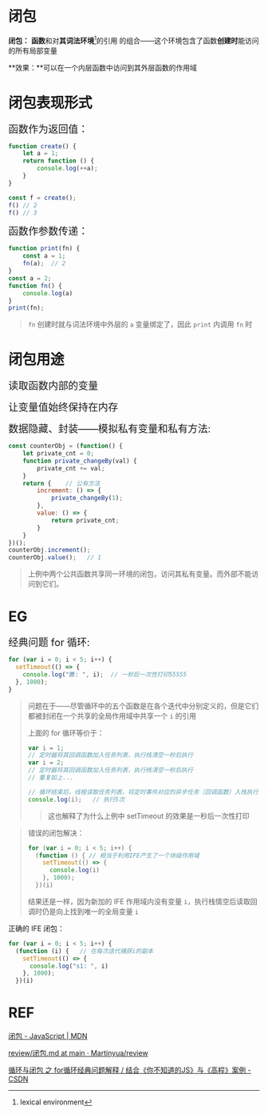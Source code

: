 # 闭包

**闭包：** **函数**和对**其词法环境**[^1]的引用 的组合——这个环境包含了函数**创建时**能访问的所有局部变量

**效果：**可以在一个内层函数中访问到其外层函数的作用域



# 闭包表现形式

<span style="font-size:20px">函数作为返回值：</span>

```js
function create() {
    let a = 1;
    return function () {
        console.log(++a);
    }
}

const f = create();
f() // 2
f() // 3
```



<span style="font-size:20px">函数作参数传递：</span>

```js
function print(fn) {
    const a = 1;
    fn(a);  // 2
}
const a = 2;
function fn() {
    console.log(a)  
}
print(fn);
```

> `fn` 创建时就与词法环境中外层的 `a` 变量绑定了，因此 `print` 内调用 `fn` 时



# 闭包用途

<span style="font-size:20px">读取函数内部的变量</span>



<span style="font-size:20px">让变量值始终保持在内存</span>



<span style="font-size:20px">数据隐藏、封装——模拟私有变量和私有方法:</span>

```js
const counterObj = (function() {
    let private_cnt = 0;
    function private_changeBy(val) {
        private_cnt += val;
    }
    return {    // 公有方法
        increment: () => {
            private_changeBy(1);
        },
        value: () => {
            return private_cnt;
        }
    }
})();
counterObj.increment();
counterObj.value();   // 1
```

> 上例中两个公共函数共享同一环境的闭包，访问其私有变量。而外部不能访问到它们。



# EG

<span style="font-size:20px">经典问题 for 循环:</span>

```js
for (var i = 0; i < 5; i++) {
  setTimeout(() => {  
    console.log("原: ", i);  // 一秒后一次性打印55555
  }, 1000);
}
```

> 问题在于——尽管循环中的五个函数是在各个迭代中分别定义的，但是它们都被封闭在一个共享的全局作用域中共享一个 `i` 的引用
>
> 上面的 for 循环等价于：
>
> ```js
> var i = 1;
> // 定时器将其回调函数加入任务列表，执行栈清空一秒后执行
> var i = 2;
> // 定时器将其回调函数加入任务列表，执行栈清空一秒后执行
> // 重复如上...
> 
> // 循环结束后，线程读取任务列表，将定时事件对应的异步任务（回调函数）入栈执行
> console.log(i);	// 执行5次
> ```
>
> > 这也解释了为什么上例中 setTimeout 的效果是一秒后一次性打印

> 错误的闭包解决：
>
> ```js
> for (var i = 0; i < 5; i++) {
>   (function () { // 相当于利用IFE产生了一个块级作用域
>     setTimeout(() => {
>       console.log(i)
>     }, 1000);
>   })(i)
> ```
>
> 结果还是一样，因为新加的 IFE 作用域内没有变量 `i`，执行栈情空后读取回调时仍是向上找到唯一的全局变量 `i`

正确的 IFE 闭包：

```js
for (var i = 0; i < 5; i++) {
  (function (i) { 	// 在每次迭代捕获i的副本
    setTimeout(() => {
      console.log("s1: ", i)
    }, 1000);
  })(i)
```



# REF

[闭包 - JavaScript | MDN](https://developer.mozilla.org/zh-CN/docs/Web/JavaScript/Closures)

[review/闭包.md at main · Martinyua/review](https://github.com/Martinyua/review/blob/main/1.JS-Basic/%E9%97%AD%E5%8C%85.md)

[循环与闭包 之 for循环经典问题解释 / 结合《你不知道的JS》与《高程》案例 - CSDN](https://blog.csdn.net/Beijiyang999/article/details/74188430)



[^1]: lexical environment